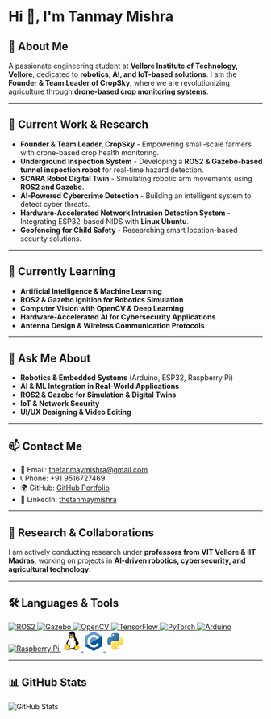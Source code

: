 # Hi 👋, I'm Tanmay Mishra

## 🚀 About Me
A passionate engineering student at **Vellore Institute of Technology, Vellore**, dedicated to **robotics, AI, and IoT-based solutions**. I am the **Founder & Team Leader of CropSky**, where we are revolutionizing agriculture through **drone-based crop monitoring systems**.

---

## 🔭 Current Work & Research
- **Founder & Team Leader, CropSky** - Empowering small-scale farmers with drone-based crop health monitoring.
- **Underground Inspection System** - Developing a **ROS2 & Gazebo-based tunnel inspection robot** for real-time hazard detection.
- **SCARA Robot Digital Twin** - Simulating robotic arm movements using **ROS2 and Gazebo**.
- **AI-Powered Cybercrime Detection** - Building an intelligent system to detect cyber threats.
- **Hardware-Accelerated Network Intrusion Detection System** - Integrating ESP32-based NIDS with **Linux Ubuntu**.
- **Geofencing for Child Safety** - Researching smart location-based security solutions.

---

## 🌱 Currently Learning
- **Artificial Intelligence & Machine Learning**
- **ROS2 & Gazebo Ignition for Robotics Simulation**
- **Computer Vision with OpenCV & Deep Learning**
- **Hardware-Accelerated AI for Cybersecurity Applications**
- **Antenna Design & Wireless Communication Protocols**

---

## 💬 Ask Me About
- **Robotics & Embedded Systems** (Arduino, ESP32, Raspberry Pi)
- **AI & ML Integration in Real-World Applications**
- **ROS2 & Gazebo for Simulation & Digital Twins**
- **IoT & Network Security**
- **UI/UX Designing & Video Editing**

---

## 📫 Contact Me
- 📧 Email: [thetanmaymishra@gmail.com](mailto:thetanmaymishra@gmail.com)
- 📞 Phone: +91 9516727469
- 🌍 GitHub: [GitHub Portfolio](https://github.com/thetanmaymishraa)
- 🔗 LinkedIn: [thetanmaymishra](https://linkedin.com/in/thetanmaymishra)

---

## 📄 Research & Collaborations
I am actively conducting research under **professors from VIT Vellore & IIT Madras**, working on projects in **AI-driven robotics, cybersecurity, and agricultural technology**.

---

## 🛠️ Languages & Tools
<p align="left"> 
  <a href="https://www.ros.org" target="_blank"> <img src="https://upload.wikimedia.org/wikipedia/commons/b/bb/Ros_logo.svg" alt="ROS2" width="40" height="40"/> </a> 
  <a href="https://gazebosim.org/" target="_blank"> <img src="https://upload.wikimedia.org/wikipedia/commons/5/5a/Gazebo_sim_logo.png" alt="Gazebo" width="40" height="40"/> </a> 
  <a href="https://opencv.org/" target="_blank"> <img src="https://www.vectorlogo.zone/logos/opencv/opencv-icon.svg" alt="OpenCV" width="40" height="40"/> </a> 
  <a href="https://www.tensorflow.org" target="_blank"> <img src="https://www.vectorlogo.zone/logos/tensorflow/tensorflow-icon.svg" alt="TensorFlow" width="40" height="40"/> </a> 
  <a href="https://pytorch.org/" target="_blank"> <img src="https://www.vectorlogo.zone/logos/pytorch/pytorch-icon.svg" alt="PyTorch" width="40" height="40"/> </a> 
  <a href="https://www.arduino.cc/" target="_blank"> <img src="https://cdn.worldvectorlogo.com/logos/arduino-1.svg" alt="Arduino" width="40" height="40"/> </a> 
  <a href="https://www.raspberrypi.org/" target="_blank"> <img src="https://upload.wikimedia.org/wikipedia/en/c/cb/Raspberry_Pi_Logo.svg" alt="Raspberry Pi" width="40" height="40"/> </a> 
  <a href="https://www.linux.org/" target="_blank"> <img src="https://raw.githubusercontent.com/devicons/devicon/master/icons/linux/linux-original.svg" alt="Linux" width="40" height="40"/> </a> 
  <a href="https://www.cprogramming.com/" target="_blank"> <img src="https://raw.githubusercontent.com/devicons/devicon/master/icons/c/c-original.svg" alt="C" width="40" height="40"/> </a> 
  <a href="https://www.python.org/" target="_blank"> <img src="https://raw.githubusercontent.com/devicons/devicon/master/icons/python/python-original.svg" alt="Python" width="40" height="40"/> </a> 
</p>

---

## 📊 GitHub Stats
<p><img align="center" src="https://github-readme-stats.vercel.app/api/top-langs?username=thetanmaymishra&show_icons=true&locale=en&layout=compact" alt="GitHub Stats" /></p>

